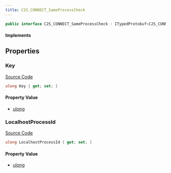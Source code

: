 ```yaml
---
title: C2S_CONNECT_SameProcessCheck
---
```


```csharp
public interface C2S_CONNECT_SameProcessCheck : ITypedProtobuf<C2S_CONNECT_SameProcessCheck>, INativeHandle
```

#### Implements

## Properties

### Key

[Source Code](https://github.com/swiftly-solution/swiftlys2/blob/main/managed/src/SwiftlyS2.Generated/Protobufs/Interfaces/C2S_CONNECT_SameProcessCheck.cs#L16)

```csharp
ulong Key { get; set; }
```

#### Property Value

- [ulong](https://learn.microsoft.com/dotnet/api/system.uint64)

### LocalhostProcessId

[Source Code](https://github.com/swiftly-solution/swiftlys2/blob/main/managed/src/SwiftlyS2.Generated/Protobufs/Interfaces/C2S_CONNECT_SameProcessCheck.cs#L13)

```csharp
ulong LocalhostProcessId { get; set; }
```

#### Property Value

- [ulong](https://learn.microsoft.com/dotnet/api/system.uint64)

